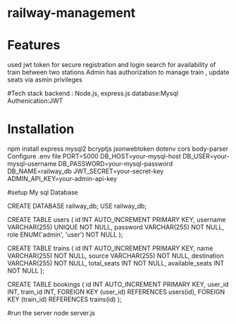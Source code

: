 # railway-management

# Features
used jwt token for secure registration and login
search for availability of train between two stations
Admin has authorization to manage train , update seats via asmin privileges


#Tech stack
backend : Node.js, express.js
database:Mysql
Authenication:JWT

# Installation 

npm install express mysql2 bcryptjs jsonwebtoken dotenv cors body-parser   
Configure .env file 
PORT=5000
DB_HOST=your-mysql-host
DB_USER=your-mysql-username
DB_PASSWORD=your-mysql-password
DB_NAME=railway_db
JWT_SECRET=your-secret-key
ADMIN_API_KEY=your-admin-api-key

#setup My sql Database

CREATE DATABASE railway_db;
USE railway_db;

CREATE TABLE users (
    id INT AUTO_INCREMENT PRIMARY KEY,
    username VARCHAR(255) UNIQUE NOT NULL,
    password VARCHAR(255) NOT NULL,
    role ENUM('admin', 'user') NOT NULL
);

CREATE TABLE trains (
    id INT AUTO_INCREMENT PRIMARY KEY,
    name VARCHAR(255) NOT NULL,
    source VARCHAR(255) NOT NULL,
    destination VARCHAR(255) NOT NULL,
    total_seats INT NOT NULL,
    available_seats INT NOT NULL
);

CREATE TABLE bookings (
    id INT AUTO_INCREMENT PRIMARY KEY,
    user_id INT,
    train_id INT,
    FOREIGN KEY (user_id) REFERENCES users(id),
    FOREIGN KEY (train_id) REFERENCES trains(id)
);

#run the server 
node server.js




